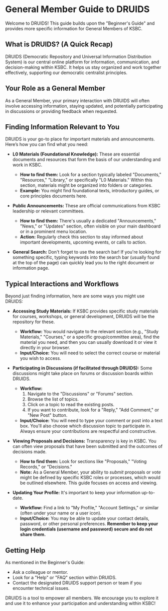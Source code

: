 # General Member Guide to DRUIDS

Welcome to DRUIDS! This guide builds upon the "Beginner's Guide" and provides more specific information for General Members of KSBC.

## What is DRUIDS? (A Quick Recap)

DRUIDS (Democratic Repository and Universal Information Distribution System) is our central online platform for information, communication, and decision-making within KSBC. It helps us stay organized and work together effectively, supporting our democratic centralist principles.

## Your Role as a General Member

As a General Member, your primary interaction with DRUIDS will often involve accessing information, staying updated, and potentially participating in discussions or providing feedback when requested.

## Finding Information Relevant to You

DRUIDS is your go-to place for important materials and announcements. Here’s how you can find what you need:

*   **L0 Materials (Foundational Knowledge):** These are essential documents and resources that form the basis of our understanding and work in KSBC.
    *   **How to find them:** Look for a section typically labeled "Documents," "Resources," "Library," or specifically "L0 Materials." Within this section, materials might be organized into folders or categories.
    *   **Example:** You might find foundational texts, introductory guides, or core principles documents here.

*   **Public Announcements:** These are official communications from KSBC leadership or relevant committees.
    *   **How to find them:** There's usually a dedicated "Announcements," "News," or "Updates" section, often visible on your main dashboard or in a prominent menu location.
    *   **Action:** Regularly check this section to stay informed about important developments, upcoming events, or calls to action.

*   **General Search:** Don't forget to use the search bar! If you're looking for something specific, typing keywords into the search bar (usually found at the top of the page) can quickly lead you to the right document or information page.

## Typical Interactions and Workflows

Beyond just finding information, here are some ways you might use DRUIDS:

*   **Accessing Study Materials:** If KSBC provides specific study materials for courses, workshops, or general development, DRUIDS will be the repository for these.
    *   **Workflow:** You would navigate to the relevant section (e.g., "Study Materials," "Courses," or a specific group/committee area), find the material you need, and then you can usually download it or view it directly in your browser.
    *   **Input/Choice:** You will need to select the correct course or material you wish to access.

*   **Participating in Discussions (if facilitated through DRUIDS):** Some discussions might take place on forums or discussion boards within DRUIDS.
    *   **Workflow:**
        1.  Navigate to the "Discussions" or "Forums" section.
        2.  Browse the list of topics.
        3.  Click on a topic to read the existing posts.
        4.  If you want to contribute, look for a "Reply," "Add Comment," or "New Post" button.
    *   **Input/Choice:** You will need to type your comment or post into a text box. You'll also choose which discussion topic to participate in. Always ensure your contributions are respectful and constructive.

*   **Viewing Proposals and Decisions:** Transparency is key in KSBC. You can often view proposals that have been submitted and the outcomes of decisions made.
    *   **How to find them:** Look for sections like "Proposals," "Voting Records," or "Decisions."
    *   **Note:** As a General Member, your ability to *submit* proposals or *vote* might be defined by specific KSBC roles or processes, which would be outlined elsewhere. This guide focuses on access and viewing.

*   **Updating Your Profile:** It's important to keep your information up-to-date.
    *   **Workflow:** Find a link to "My Profile," "Account Settings," or similar (often under your name or a user icon).
    *   **Input/Choice:** You may be able to update your contact details, password, or other personal preferences. **Remember to keep your login credentials (username and password) secure and do not share them.**

## Getting Help

As mentioned in the Beginner's Guide:

*   Ask a colleague or mentor.
*   Look for a "Help" or "FAQ" section within DRUIDS.
*   Contact the designated DRUIDS support person or team if you encounter technical issues.

DRUIDS is a tool to empower all members. We encourage you to explore it and use it to enhance your participation and understanding within KSBC!
